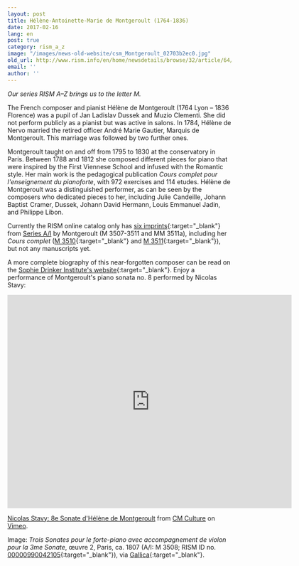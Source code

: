 ```yaml
---
layout: post
title: Hélène-Antoinette-Marie de Montgeroult (1764-1836)
date: 2017-02-16
lang: en
post: true
category: rism_a_z
image: "/images/news-old-website/csm_Montgeroult_02703b2ec0.jpg"
old_url: http://www.rism.info/en/home/newsdetails/browse/32/article/64/helene-antoinette-marie-de-montgeroult-1764-1836.html
email: ''
author: ''
---
```


_Our series RISM A–Z brings us to the letter M._

The French composer and pianist Hélène de Montgeroult (1764 Lyon – 1836 Florence) was a pupil of Jan Ladislav Dussek and Muzio Clementi. She did not perform publicly as a pianist but was active in salons. In 1784, Hélène de Nervo married the retired officer André Marie Gautier, Marquis de Montgeroult. This marriage was followed by two further ones.

Montgeroult taught on and off from 1795 to 1830 at the conservatory in Paris. Between 1788 and 1812 she composed different pieces for piano that were inspired by the First Viennese School and infused with the Romantic style. Her main work is the pedagogical publication _Cours complet pour l'enseignement du pianoforte_, with 972 exercises and 114 etudes. Hélène de Montgeroult was a distinguished performer, as can be seen by the composers who dedicated pieces to her, including Julie  Candeille, Johann Baptist  Cramer, Dussek, Johann David Hermann, Louis Emmanuel Jadin, and Philippe Libon.

Currently the RISM online catalog only has [six imprints](https://opac.rism.info/search?View=rism&q=133166821&Language=en){:target="_blank"} from [Series A/I](/publications.html#c36) by Montgeroult (M 3507-3511 and MM 3511a), including her _Cours complet_ ([M 3510](https://opac.rism.info/search?id=00000990042107&Language=en){:target="_blank"} and [M 3511](https://opac.rism.info/search?id=00000990042108&Language=en){:target="_blank"}), but not any manuscripts yet.

A more complete biography of this near-forgotten composer can be read on the [Sophie Drinker Institute's website](http://www.sophie-drinker-institut.de/cms/index.php/montgeroult-helene-de){:target="_blank"}. Enjoy a performance of Montgeroult's piano sonata no. 8 performed by Nicolas Stavy:

<iframe src="https://player.vimeo.com/video/29382724" width="640" height="480" frameborder="0" webkitallowfullscreen mozallowfullscreen allowfullscreen></iframe>

[Nicolas Stavy: 8e Sonate d'Hélène de Montgeroult‏](https://vimeo.com/29382724) from [CM Culture](https://vimeo.com/user5129702) on [Vimeo](https://vimeo.com).

Image: _Trois Sonates pour le forte-piano avec accompagnement de violon pour la 3me Sonate_, œuvre 2, Paris, ca. 1807 (A/I: M 3508; RISM ID no. [00000990042105](https://opac.rism.info/search?id=00000990042105&Language=en){:target="_blank"}), via [Gallica](http://gallica.bnf.fr/ark:/12148/btv1b90816108/f1.image){:target="_blank"}.

